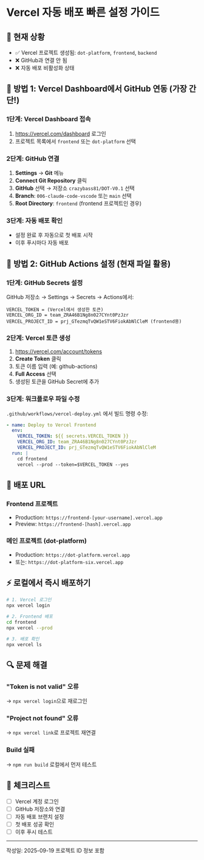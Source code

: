 # Vercel 자동 배포 빠른 설정 가이드

## 🎯 현재 상황
- ✅ Vercel 프로젝트 생성됨: `dot-platform`, `frontend`, `backend`
- ❌ GitHub과 연결 안 됨
- ❌ 자동 배포 비활성화 상태

## 🚀 방법 1: Vercel Dashboard에서 GitHub 연동 (가장 간단!)

### 1단계: Vercel Dashboard 접속
1. https://vercel.com/dashboard 로그인
2. 프로젝트 목록에서 `frontend` 또는 `dot-platform` 선택

### 2단계: GitHub 연결
1. **Settings** → **Git** 메뉴
2. **Connect Git Repository** 클릭
3. **GitHub** 선택 → 저장소 `crazybass81/DOT-V0.1` 선택
4. **Branch**: `006-claude-code-vscode` 또는 `main` 선택
5. **Root Directory**: `frontend` (frontend 프로젝트인 경우)

### 3단계: 자동 배포 확인
- 설정 완료 후 자동으로 첫 배포 시작
- 이후 푸시마다 자동 배포

## 🔧 방법 2: GitHub Actions 설정 (현재 파일 활용)

### 1단계: GitHub Secrets 설정
GitHub 저장소 → Settings → Secrets → Actions에서:

```
VERCEL_TOKEN = (Vercel에서 생성한 토큰)
VERCEL_ORG_ID = team_ZRA46B1Ng8n027CYnt0PzJzr
VERCEL_PROJECT_ID = prj_GTezmqTvQW1eSTV6FiokAbNlCleM (frontend용)
```

### 2단계: Vercel 토큰 생성
1. https://vercel.com/account/tokens
2. **Create Token** 클릭
3. 토큰 이름 입력 (예: github-actions)
4. **Full Access** 선택
5. 생성된 토큰을 GitHub Secret에 추가

### 3단계: 워크플로우 파일 수정
`.github/workflows/vercel-deploy.yml` 에서 빌드 명령 수정:

```yaml
- name: Deploy to Vercel Frontend
  env:
    VERCEL_TOKEN: ${{ secrets.VERCEL_TOKEN }}
    VERCEL_ORG_ID: team_ZRA46B1Ng8n027CYnt0PzJzr
    VERCEL_PROJECT_ID: prj_GTezmqTvQW1eSTV6FiokAbNlCleM
  run: |
    cd frontend
    vercel --prod --token=$VERCEL_TOKEN --yes
```

## 🎉 배포 URL

### Frontend 프로젝트
- Production: `https://frontend-[your-username].vercel.app`
- Preview: `https://frontend-[hash].vercel.app`

### 메인 프로젝트 (dot-platform)
- Production: `https://dot-platform.vercel.app`
- 또는: `https://dot-platform-six.vercel.app`

## ⚡ 로컬에서 즉시 배포하기

```bash
# 1. Vercel 로그인
npx vercel login

# 2. Frontend 배포
cd frontend
npx vercel --prod

# 3. 배포 확인
npx vercel ls
```

## 🔍 문제 해결

### "Token is not valid" 오류
→ `npx vercel login`으로 재로그인

### "Project not found" 오류
→ `npx vercel link`로 프로젝트 재연결

### Build 실패
→ `npm run build` 로컬에서 먼저 테스트

## 📝 체크리스트

- [ ] Vercel 계정 로그인
- [ ] GitHub 저장소와 연결
- [ ] 자동 배포 브랜치 설정
- [ ] 첫 배포 성공 확인
- [ ] 이후 푸시 테스트

---
작성일: 2025-09-19
프로젝트 ID 정보 포함
